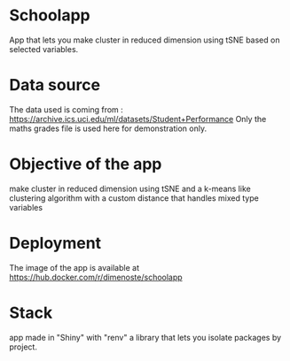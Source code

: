 # Schoolapp
App that lets you make cluster in reduced dimension using tSNE based on selected variables.

# Data source
The data used is coming from :
https://archive.ics.uci.edu/ml/datasets/Student+Performance
Only the maths grades file is used here for demonstration only.

# Objective of the app
make cluster in reduced dimension using tSNE and a k-means like clustering algorithm with a custom distance that handles mixed type variables

# Deployment
The image of the app is available at https://hub.docker.com/r/dimenoste/schoolapp

# Stack
app made in "Shiny" with "renv" a library that lets you isolate packages by project.